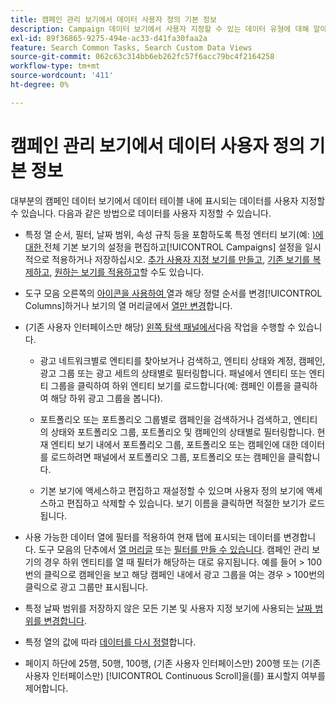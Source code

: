 ```yaml
---
title: 캠페인 관리 보기에서 데이터 사용자 정의 기본 정보
description: Campaign 데이터 보기에서 사용자 지정할 수 있는 데이터 유형에 대해 알아봅니다.
exl-id: 89f36865-9275-494e-ac33-d41fa30faa2a
feature: Search Common Tasks, Search Custom Data Views
source-git-commit: 062c63c314bb6eb262fc57f6acc79bc4f2164258
workflow-type: tm+mt
source-wordcount: '411'
ht-degree: 0%

---
```


# 캠페인 관리 보기에서 데이터 사용자 정의 기본 정보

<!-- Add info about new UI -->

대부분의 캠페인 데이터 보기에서 데이터 테이블 내에 표시되는 데이터를 사용자 지정할 수 있습니다. 다음과 같은 방법으로 데이터를 사용자 지정할 수 있습니다.

* 특정 열 순서, 필터, 날짜 범위, 속성 규칙 등을 포함하도록 특정 엔터티 보기(예: [)에 대한 &#x200B;](/help/search-social-commerce/common-tasks/data-views/custom-default-views-manage.md##view-edit)전체 기본 보기의 설정을 편집하고[!UICONTROL Campaigns] 설정을 일시적으로 적용하거나 저장하십시오. [추가 사용자 지정 보기를 만들고](/help/search-social-commerce/common-tasks/data-views/custom-default-views-manage.md#create-custom-view), [기존 보기를 복제하고](/help/search-social-commerce/common-tasks/data-views/custom-default-views-manage.md#view-clone), [원하는 보기를 적용하고](/help/search-social-commerce/common-tasks/data-views/custom-default-views-manage.md#apply-a-default-or-custom-view)할 수도 있습니다.

* 도구 모음 오른쪽의 [&#x200B; 아이콘을 사용하여 &#x200B;](/help/search-social-commerce/common-tasks/data-views/ad-hoc-settings/column-set-edit-sort-icon.md)열과 해당 정렬 순서를 변경[!UICONTROL Columns]하거나 보기의 열 머리글에서 [열만 변경](/help/search-social-commerce/common-tasks/data-views/ad-hoc-settings/column-set-edit-column-heading.md)합니다.

* (기존 사용자 인터페이스만 해당) [왼쪽 탐색 패널에서](/help/search-social-commerce/common-tasks/data-views/ad-hoc-settings/filter-using-left-panel.md)다음 작업을 수행할 수 있습니다.

   * 광고 네트워크별로 엔티티를 찾아보거나 검색하고, 엔티티 상태와 계정, 캠페인, 광고 그룹 또는 광고 세트의 상태별로 필터링합니다. 패널에서 엔티티 또는 엔티티 그룹을 클릭하여 하위 엔티티 보기를 로드합니다(예: 캠페인 이름을 클릭하여 해당 하위 광고 그룹을 봅니다).

   * 포트폴리오 또는 포트폴리오 그룹별로 캠페인을 검색하거나 검색하고, 엔티티의 상태와 포트폴리오 그룹, 포트폴리오 및 캠페인의 상태별로 필터링합니다. 현재 엔티티 보기 내에서 포트폴리오 그룹, 포트폴리오 또는 캠페인에 대한 데이터를 로드하려면 패널에서 포트폴리오 그룹, 포트폴리오 또는 캠페인을 클릭합니다.

   * 기본 보기에 액세스하고 편집하고 재설정할 수 있으며 사용자 정의 보기에 액세스하고 편집하고 삭제할 수 있습니다. 보기 이름을 클릭하면 적절한 보기가 로드됩니다.

* 사용 가능한 데이터 열에 필터를 적용하여 현재 탭에 표시되는 데이터를 변경합니다. 도구 모음의 단추에서 [열 머리글](/help/search-social-commerce/common-tasks/data-views/ad-hoc-settings/column-filter-apply-from-column-heading.md) 또는 [필터를 만들 수 있습니다](/help/search-social-commerce/common-tasks/data-views/ad-hoc-settings/column-filter-apply-from-toolbar.md). 캠페인 관리 보기의 경우 하위 엔티티를 열 때 필터가 해당하는 대로 유지됩니다. 예를 들어 \> 100번의 클릭으로 캠페인을 보고 해당 캠페인 내에서 광고 그룹을 여는 경우 \> 100번의 클릭으로 광고 그룹만 표시됩니다.

* 특정 날짜 범위를 저장하지 않은 모든 기본 및 사용자 지정 보기에 사용되는 [날짜 범위를 변경합니다](/help/search-social-commerce/common-tasks/data-views/ad-hoc-settings/date-filter.md).

* 특정 열의 값에 따라 [데이터를 다시 정렬](/help/search-social-commerce/common-tasks/data-views/ad-hoc-settings/column-sort.md)합니다.

* 페이지 하단에 25행, 50행, 100행, (기존 사용자 인터페이스만) 200행 또는 (기존 사용자 인터페이스만) [!UICONTROL Continuous Scroll]을(를) 표시할지 여부를 제어합니다.
